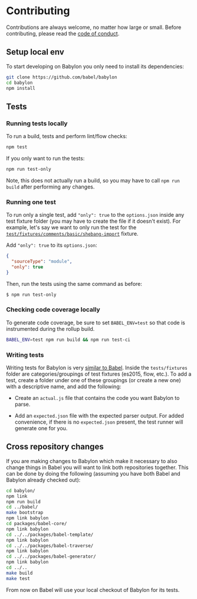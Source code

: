 # Contributing

Contributions are always welcome, no matter how large or small. Before
contributing, please read the
[code of conduct](https://github.com/babel/babel/blob/master/CODE_OF_CONDUCT.md).

## Setup local env

To start developing on Babylon you only need to install its dependencies:

```bash
git clone https://github.com/babel/babylon
cd babylon
npm install
```

## Tests

### Running tests locally

To run a build, tests and perform lint/flow checks:

```bash
npm test
```

If you only want to run the tests:

```bash
npm run test-only
```

Note, this does not actually run a build, so you may have to call `npm run build` after
performing any changes.

### Running one test

To run only a single test, add `"only": true` to the `options.json` inside any test fixture folder (you may have to create the file if it doesn't exist).
For example, let's say we want to only run the test for the [`test/fixtures/comments/basic/shebang-import`](https://github.com/babel/babylon/tree/7.0/test/fixtures/comments/basic/shebang-import) fixture.

Add `"only": true` to its `options.json`:

```json
{
  "sourceType": "module",
  "only": true
}
```

Then, run the tests using the same command as before:

```bash
$ npm run test-only
```

### Checking code coverage locally

To generate code coverage, be sure to set `BABEL_ENV=test` so that code is instrumented during
the rollup build.

```bash
BABEL_ENV=test npm run build && npm run test-ci
```

### Writing tests

Writing tests for Babylon is very
[similar to Babel](https://github.com/babel/babel/blob/master/CONTRIBUTING.md#writing-tests).
Inside the `tests/fixtures` folder are categories/groupings of test fixtures (es2015, flow,
etc.). To add a test, create a folder under one of these groupings (or create a new one) with a
descriptive name, and add the following:

* Create an `actual.js` file that contains the code you want Babylon to parse.

* Add an `expected.json` file with the expected parser output. For added convenience, if
  there is no `expected.json` present, the test runner will generate one for you.

## Cross repository changes

If you are making changes to Babylon which make it necessary to also change things in Babel
you will want to link both repositories together. This can be done by doing the following
(assuming you have both Babel and Babylon already checked out):

```bash
cd babylon/
npm link
npm run build
cd ../babel/
make bootstrap
npm link babylon
cd packages/babel-core/
npm link babylon
cd ../../packages/babel-template/
npm link babylon
cd ../../packages/babel-traverse/
npm link babylon
cd ../../packages/babel-generator/
npm link babylon
cd ../..
make build
make test
```

From now on Babel will use your local checkout of Babylon for its tests.
